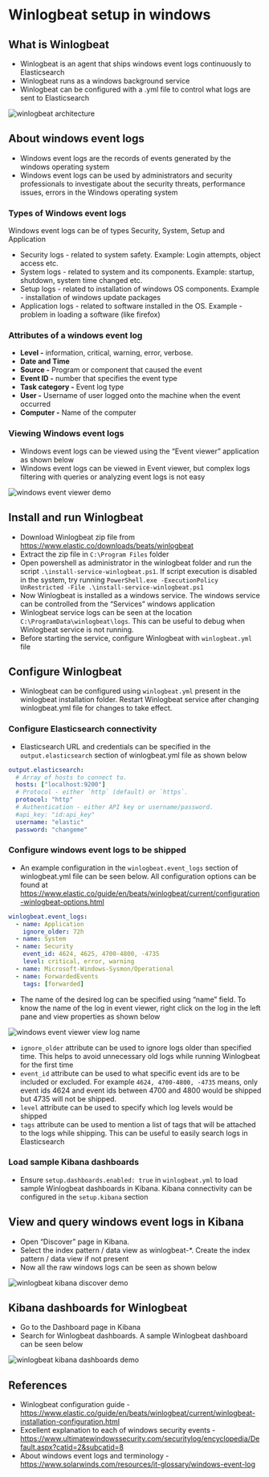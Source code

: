 # Winlogbeat setup in windows

## What is Winlogbeat

- Winlogbeat is an agent that ships windows event logs continuously to Elasticsearch
- Winlogbeat runs as a windows background service
- Winlogbeat can be configured with a .yml file to control what logs are sent to Elasticsearch

![winlogbeat architecture](https://github.com/nagasudhirpulla/taming_python/blob/master/blog/skills/assets/img/winlogbeat%20architecture.png?raw=true)

## About windows event logs

- Windows event logs are the records of events generated by the windows operating system
- Windows event logs can be used by administrators and security professionals to investigate about the security threats, performance issues, errors in the Windows operating system

### Types of Windows event logs
Windows event logs can be of types Security, System, Setup and Application
- Security logs - related to system safety. Example: Login attempts, object access etc.
- System logs - related to system and its components. Example: startup, shutdown, system time changed etc.
- Setup logs - related to installation of windows OS components. Example - installation of windows update packages
- Application logs - related to software installed in the OS. Example - problem in loading a software (like firefox)

### Attributes of a windows event log

- **Level -** information, critical, warning, error, verbose.
- **Date and Time**
- **Source -** Program or component that caused the event
- **Event ID -** number that specifies the event type
- **Task category -** Event log type
- **User -** Username of user logged onto the machine when the event occurred
- **Computer -** Name of the computer

### Viewing Windows event logs

- Windows event logs can be viewed using the “Event viewer” application as shown below
- Windows event logs can be viewed in Event viewer, but complex logs filtering with queries or analyzing event logs is not easy

![windows event viewer demo](https://github.com/nagasudhirpulla/taming_python/blob/master/blog/skills/assets/img/windows%20event%20viewer%20demo.png?raw=true)

## Install and run Winlogbeat

- Download Winlogbeat zip file from https://www.elastic.co/downloads/beats/winlogbeat
- Extract the zip file in `C:\Program Files` folder
- Open powershell as administrator in the winlogbeat folder and run the script `.\install-service-winlogbeat.ps1`. If script execution is disabled in the system, try running `PowerShell.exe -ExecutionPolicy UnRestricted -File .\install-service-winlogbeat.ps1`
- Now Winlogbeat is installed as a windows service. The windows service can be controlled from the “Services” windows application
- Winlogbeat service logs can be seen at the location `C:\ProgramData\winlogbeat\logs`. This can be useful to debug when Winlogbeat service is not running.
- Before starting the service, configure Winlogbeat with `winlogbeat.yml` file

## Configure Winlogbeat

- Winlogbeat can be configured using `winlogbeat.yml` present in the winlogbeat installation folder. Restart Winlogbeat service after changing winlogbeat.yml file for changes to take effect.

### Configure Elasticsearch connectivity

- Elasticsearch URL and credentials can be specified in the `output.elasticsearch` section of winlogbeat.yml file as shown below

```yaml
output.elasticsearch:
  # Array of hosts to connect to.
  hosts: ["localhost:9200"]
  # Protocol - either `http` (default) or `https`.
  protocol: "http"
  # Authentication - either API key or username/password.
  #api_key: "id:api_key"
  username: "elastic"
  password: "changeme"
```

### Configure windows event logs to be shipped

- An example configuration in the `winlogbeat.event_logs` section of winlogbeat.yml file can be seen below. All configuration options can be found at https://www.elastic.co/guide/en/beats/winlogbeat/current/configuration-winlogbeat-options.html

```yaml
winlogbeat.event_logs:
  - name: Application
    ignore_older: 72h
  - name: System
  - name: Security
    event_id: 4624, 4625, 4700-4800, -4735
    level: critical, error, warning
  - name: Microsoft-Windows-Sysmon/Operational
  - name: ForwardedEvents
    tags: [forwarded]
```

- The name of the desired log can be specified using “name” field. To know the name of the log in event viewer, right click on the log in the left pane and view properties as shown below

![windows event viewer view log name](https://github.com/nagasudhirpulla/taming_python/blob/master/blog/skills/assets/img/windows%20event%20viewer%20view%20log%20name.png?raw=true)

- `ignore_older` attribute can be used to ignore logs older than specified time. This helps to avoid unnecessary old logs while running Winlogbeat for the first time
- `event_id` attribute can be used to what specific event ids are to be included or excluded. For example `4624, 4700-4800, -4735` means, only event ids 4624 and event ids between 4700 and 4800 would be shipped but 4735 will not be shipped.
- `level` attribute can be used to specify which log levels would be shipped
- `tags` attribute can be used to mention a list of tags that will be attached to the logs while shipping. This can be useful to easily search logs in Elasticsearch

### Load sample Kibana dashboards

- Ensure `setup.dashboards.enabled: true` in `winlogbeat.yml` to load sample Winlogbeat dashboards in Kibana. Kibana connectivity can be configured in the `setup.kibana` section

## View and query windows event logs in Kibana

- Open “Discover” page in Kibana.
- Select the index pattern / data view as winlogbeat-*. Create the index pattern / data view if not present
- Now all the raw windows logs can be seen as shown below

![winlogbeat kibana discover demo](https://github.com/nagasudhirpulla/taming_python/blob/master/blog/skills/assets/img/winlogbeat%20kibana%20discover%20demo.png?raw=true)

## Kibana dashboards for Winlogbeat

- Go to the Dashboard page in Kibana
- Search for Winlogbeat dashboards. A sample Winlogbeat dashboard can be seen below

![winlogbeat kibana dashboards demo](https://github.com/nagasudhirpulla/taming_python/blob/master/blog/skills/assets/img/winlogbeat%20kibana%20dashboards%20demo.png?raw=true)

## References

- Winlogbeat configuration guide - https://www.elastic.co/guide/en/beats/winlogbeat/current/winlogbeat-installation-configuration.html
- Excellent explanation to each of windows security events - https://www.ultimatewindowssecurity.com/securitylog/encyclopedia/Default.aspx?catid=2&subcatid=8
- About windows event logs and terminology - https://www.solarwinds.com/resources/it-glossary/windows-event-log
<!--stackedit_data:
eyJoaXN0b3J5IjpbLTIzODg1OTQ2OV19
-->